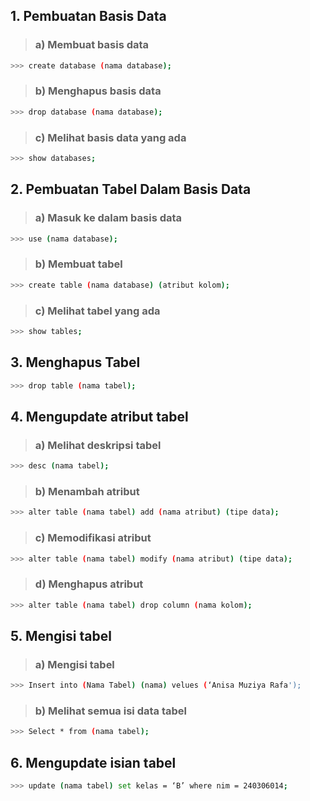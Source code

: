 ## 1. Pembuatan Basis Data
> ### a) Membuat basis data
```bash
>>> create database (nama database);
```
> ### b) Menghapus basis data 
```bash
>>> drop database (nama database);
```
> ### c) Melihat basis data yang ada
```bash
>>> show databases;
```

## 2. Pembuatan Tabel Dalam Basis Data
> ### a) Masuk ke dalam basis data
```bash
>>> use (nama database);
```
> ### b) Membuat tabel
```bash
>>> create table (nama database) (atribut kolom);
```
> ### c) Melihat tabel yang ada
```bash
>>> show tables;
```

## 3. Menghapus Tabel
```bash
>>> drop table (nama tabel);
```

## 4. Mengupdate atribut tabel
> ### a) Melihat deskripsi tabel
```bash
>>> desc (nama tabel);
```
> ### b) Menambah atribut
```bash
>>> alter table (nama tabel) add (nama atribut) (tipe data); 
```
> ### c) Memodifikasi atribut
```bash
>>> alter table (nama tabel) modify (nama atribut) (tipe data);
```
> ### d) Menghapus atribut
```bash
>>> alter table (nama tabel) drop column (nama kolom);
```

## 5. Mengisi tabel
> ### a) Mengisi tabel
```bash
>>> Insert into (Nama Tabel) (nama) velues (‘Anisa Muziya Rafa'); 
```
> ### b) Melihat semua isi data tabel 
```bash
>>> Select * from (nama tabel);
```

## 6. Mengupdate isian tabel
```bash
>>> update (nama tabel) set kelas = ‘B’ where nim = 240306014; 
```
